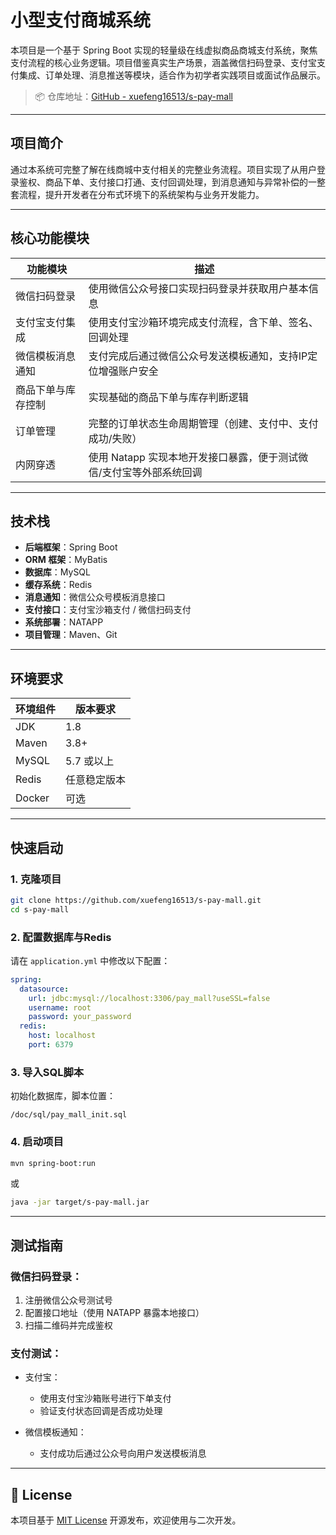# 小型支付商城系统  

本项目是一个基于 Spring Boot 实现的轻量级在线虚拟商品商城支付系统，聚焦支付流程的核心业务逻辑。项目借鉴真实生产场景，涵盖微信扫码登录、支付宝支付集成、订单处理、消息推送等模块，适合作为初学者实践项目或面试作品展示。

> 📦 仓库地址：[GitHub - xuefeng16513/s-pay-mall](https://github.com/xuefeng16513/s-pay-mall)

---

##  项目简介

通过本系统可完整了解在线商城中支付相关的完整业务流程。项目实现了从用户登录鉴权、商品下单、支付接口打通、支付回调处理，到消息通知与异常补偿的一整套流程，提升开发者在分布式环境下的系统架构与业务开发能力。

---

##  核心功能模块

| 功能模块          | 描述                                                                 |
|------------------|----------------------------------------------------------------------|
| 微信扫码登录      | 使用微信公众号接口实现扫码登录并获取用户基本信息                    |
| 支付宝支付集成    | 使用支付宝沙箱环境完成支付流程，含下单、签名、回调处理               |
| 微信模板消息通知  | 支付完成后通过微信公众号发送模板通知，支持IP定位增强账户安全         |
| 商品下单与库存控制| 实现基础的商品下单与库存判断逻辑                                     |
| 订单管理          | 完整的订单状态生命周期管理（创建、支付中、支付成功/失败）             |
| 内网穿透          | 使用 Natapp 实现本地开发接口暴露，便于测试微信/支付宝等外部系统回调   |

---

##  技术栈

- **后端框架**：Spring Boot
- **ORM 框架**：MyBatis
- **数据库**：MySQL
- **缓存系统**：Redis
- **消息通知**：微信公众号模板消息接口
- **支付接口**：支付宝沙箱支付 / 微信扫码支付
- **系统部署**：NATAPP
- **项目管理**：Maven、Git

---

##  环境要求

| 环境组件 | 版本要求    |
|----------|-------------|
| JDK      | 1.8         |
| Maven    | 3.8+        |
| MySQL    | 5.7 或以上  |
| Redis    | 任意稳定版本|
| Docker   | 可选        |

---

## 快速启动

### 1. 克隆项目

```bash
git clone https://github.com/xuefeng16513/s-pay-mall.git
cd s-pay-mall
```

### 2. 配置数据库与Redis

请在 `application.yml` 中修改以下配置：

```yaml
spring:
  datasource:
    url: jdbc:mysql://localhost:3306/pay_mall?useSSL=false
    username: root
    password: your_password
  redis:
    host: localhost
    port: 6379
```

### 3. 导入SQL脚本

初始化数据库，脚本位置：

```
/doc/sql/pay_mall_init.sql
```

### 4. 启动项目

```bash
mvn spring-boot:run
```

或

```bash
java -jar target/s-pay-mall.jar
```

---

## 测试指南

### 微信扫码登录：

1. 注册微信公众号测试号
2. 配置接口地址（使用 NATAPP 暴露本地接口）
3. 扫描二维码并完成鉴权

### 支付测试：

- 支付宝：
  - 使用支付宝沙箱账号进行下单支付
  - 验证支付状态回调是否成功处理

- 微信模板通知：
  - 支付成功后通过公众号向用户发送模板消息

---

## 📄 License

本项目基于 [MIT License](LICENSE) 开源发布，欢迎使用与二次开发。